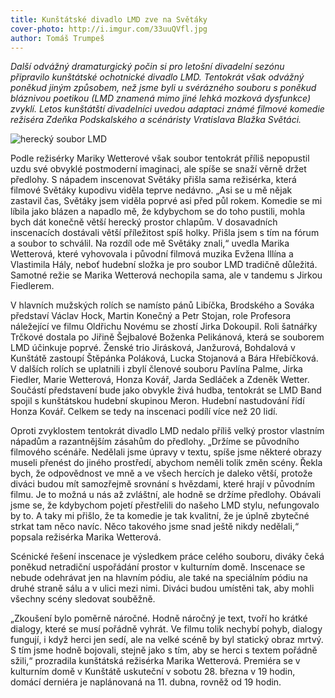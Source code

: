 ```yaml
---
title: Kunštátské divadlo LMD zve na Světáky
cover-photo: http://i.imgur.com/33uuQVfl.jpg
author: Tomáš Trumpeš
---
```


*Další odvážný dramaturgický počin si pro letošní divadelní sezónu připravilo kunštátské ochotnické divadlo LMD. Tentokrát však odvážný poněkud jiným způsobem, než jsme byli u svérázného souboru s poněkud bláznivou poetikou  (LMD znamená mimo jiné lehká mozková dysfunkce) zvyklí. Letos kunštátští divadelníci uvedou adaptaci známé filmové komedie režiséra Zdeňka Podskalského a scénáristy Vratislava Blažka Světáci.*

<img src="http://i.imgur.com/33uuQVf.jpg" alt="herecký soubor LMD" class="img-responsive">

Podle režisérky Mariky Wetterové však soubor tentokrát příliš nepopustil uzdu své obvyklé postmoderní imaginaci, ale spíše se snaží věrně držet předlohy. S nápadem inscenovat Světáky přišla sama režisérka, která filmové Světáky kupodivu viděla teprve nedávno. „Asi se u mě nějak zastavil čas, Světáky jsem viděla poprvé asi před půl rokem. Komedie se mi líbila jako blázen a napadlo mě, že kdybychom se do toho pustili, mohla bych dát konečně větší herecký prostor chlapům. V dosavadních inscenacích dostávali větší příležitost spíš holky. Přišla jsem s tím na fórum a soubor to schválil. Na rozdíl ode mě Světáky znali,“ uvedla Marika Wetterová, které vyhovovala i původní filmová muzika Evžena Illína a Vlastimila Hály, neboť hudební složka je pro soubor LMD tradičně důležitá. Samotné režie se Marika Wetterová nechopila sama, ale v tandemu s Jirkou Fiedlerem.

V hlavních mužských rolích se namísto pánů Libíčka, Brodského a Sováka představí Václav Hock, Martin Konečný a Petr Stojan, role Profesora náležející ve filmu Oldřichu Novému se zhostí Jirka Dokoupil. Roli šatnářky Trčkové dostala po Jiřině Šejbalové Boženka Pelikánová, která se souborem LMD účinkuje poprvé. Ženské trio Jirásková, Janžurová, Bohdalová v Kunštátě zastoupí Štěpánka Poláková, Lucka Stojanová a Bára Hřebíčková. V dalších rolích se uplatnili i zbylí členové souboru Pavlína Palme, Jirka Fiedler, Marie Wetterová, Honza Kovář, Jarda Sedláček a Zdeněk Wetter. Součástí představení bude jako obvykle živá hudba, tentokrát se LMD Band spojil s kunštátskou hudební skupinou Meron. Hudební nastudování řídí Honza Kovář. Celkem se tedy na inscenaci podílí více než 20 lidí.

Oproti zvyklostem tentokrát divadlo LMD nedalo příliš velký prostor vlastním nápadům a razantnějším zásahům do předlohy. „Držíme se původního filmového scénáře. Nedělali jsme úpravy v textu, spíše jsme některé obrazy museli přenést do jiného prostředí, abychom neměli tolik změn scény. Řekla bych, že odpovědnost ve mně a ve všech hercích je daleko větší, protože diváci budou mít samozřejmě srovnání s hvězdami, které hrají v původním filmu. Je to možná u nás až zvláštní, ale hodně se držíme předlohy. Obávali jsme se, že kdybychom pojetí přestřelili do našeho LMD stylu, nefungovalo by to. A taky mi přišlo, že ta komedie je tak kvalitní, že je úplně zbytečné strkat tam něco navíc. Něco takového jsme snad ještě nikdy nedělali,“ popsala režisérka Marika Wetterová. 

Scénické řešení inscenace je výsledkem práce celého souboru, diváky čeká poněkud netradiční uspořádání prostor v kulturním domě. Inscenace se nebude odehrávat jen na hlavním pódiu, ale také na speciálním pódiu na druhé straně sálu a v ulici mezi nimi. Diváci budou umístěni tak, aby mohli všechny scény sledovat souběžně. 

„Zkoušení bylo poměrně náročné. Hodně náročný je text, tvoří ho krátké dialogy, které se musí pořádně vyhrát. Ve filmu tolik nechybí pohyb, dialogy fungují, i když herci jen sedí, ale na velké scéně by byl statický obraz mrtvý. S tím jsme hodně bojovali, stejně jako s tím, aby se herci s textem pořádně sžili,“ prozradila kunštátská režisérka Marika Wetterová. 
Premiéra se v kulturním domě v Kunštátě uskuteční v sobotu 28. března v 19 hodin, domácí derniéra je naplánovaná na 11. dubna, rovněž od 19 hodin.